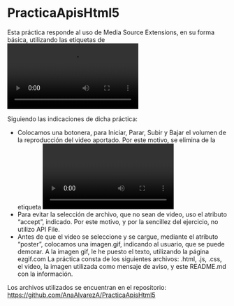 # PracticaApisHtml5
Esta práctica responde al uso de Media Source Extensions, en su forma básica, utilizando las etiquetas de <video> y <source>, para tener una solución simple y adecuada, mediante los métodos y propiedades proporcionados.

Siguiendo las indicaciones de dicha práctica:

- Colocamos una botonera, para Iniciar, Parar, Subir y Bajar el volumen de la reproducción del video aportado. Por este motivo, se elimina de la etiqueta <video> el atributo “controls”, ya que va a ser manejado por los botones creados. Los iconos relativos a las funciones que realiza cada botón, se obtienes añadiendo los códigos de estos caracteres Unicode en formato HTML.
- Para evitar la selección de archivo, que no sean de video, uso el atributo “accept”, indicado. Por este motivo, y por la sencillez del ejercicio, no utilizo API File.
- Antes de que el video se seleccione y se cargue, mediante el atributo “poster”, colocamos una imagen.gif, indicando al usuario, que se puede demorar.
A la imagen gif, le he puesto el texto, utilizando la página ezgif.com
La práctica consta de los siguientes archivos: .html, .js, .css, el video, la imagen utilizada como mensaje de aviso, y este README.md con la información.

Los archivos utilizados se encuentran en el repositorio: https://github.com/AnaAlvarezA/PracticaApisHtml5
